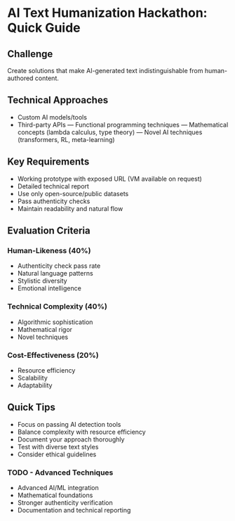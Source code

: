 # AI Text Humanization Hackathon: Quick Guide

## Challenge

Create solutions that make AI-generated text indistinguishable from human-authored content.

## Technical Approaches

- Custom AI models/tools
- Third-party APIs
— Functional programming techniques
— Mathematical concepts (lambda calculus, type theory)
— Novel AI techniques (transformers, RL, meta-learning)

## Key Requirements

- Working prototype with exposed URL (VM available on request)
- Detailed technical report
- Use only open-source/public datasets
- Pass authenticity checks
- Maintain readability and natural flow

## Evaluation Criteria

### Human-Likeness (40%)

- Authenticity check pass rate
- Natural language patterns
- Stylistic diversity
- Emotional intelligence

### Technical Complexity (40%)

- Algorithmic sophistication
- Mathematical rigor
- Novel techniques

### Cost-Effectiveness (20%)

- Resource efficiency
- Scalability
- Adaptability

## Quick Tips

- Focus on passing AI detection tools
- Balance complexity with resource efficiency
- Document your approach thoroughly
- Test with diverse text styles
- Consider ethical guidelines

### TODO - Advanced Techniques

- Advanced AI/ML integration
- Mathematical foundations
- Stronger authenticity verification
- Documentation and technical reporting
